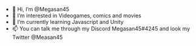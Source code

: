 - 👋 Hi, I’m @Megasan45
- 👀 I’m interested in Videogames, comics and movies
- 🌱 I’m currently learning Javascript and Unity
- 📫 You can talk me through my Discord Megasan45#4245 and look my Twitter @Measan45

<!---
Megasan45/Megasan45 is a ✨ special ✨ repository because its `README.md` (this file) appears on your GitHub profile.
You can click the Preview link to take a look at your changes.
--->
